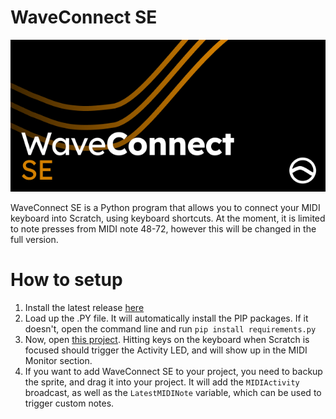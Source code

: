 # WaveConnect SE

![WC-SE Logo](https://github.com/freshfroiz/WaveConnect-SE/blob/main/App%20Splash.png?raw=true)

WaveConnect SE is a Python program that allows you to connect your MIDI keyboard into Scratch, using keyboard shortcuts.
At the moment, it is limited to note presses from MIDI note 48-72, however this will be changed in the full version.

# How to setup

1. Install the latest release [here](https://github.com/freshfroiz/WaveConnect-SE/releases/)
2. Load up the .PY file. It will automatically install the PIP packages. If it doesn't, open the command line and run
  `pip install requirements.py`
3. Now, open [this project](https://scratch.mit.edu/projects/1045527127/). Hitting keys on the keyboard when Scratch is focused should trigger the Activity LED, and will show up in the MIDI Monitor section.
4. If you want to add WaveConnect SE to your project, you need to backup the sprite, and drag it into your project. It will add the `MIDIActivity` broadcast, as well as the `LatestMIDINote` variable, which can be used to trigger custom notes.
